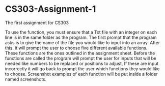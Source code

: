 # CS303-Assignment-1
The first assignment for CS303 

To use the function, you must ensure that a Txt file with an integer on each line is in the same folder as the program.
The first prompt that the program asks is to give the name of the file you would like to input into an array.
After this, it will prompt the user to choose five different available functions. 
These functions are the ones outlined in the assignment sheet.
Before the functions are called the program will prompt the user for inputs that will be needed like numbers to be replaced or positions to adjust, If these 
are input incorrectly it will go back to prompt the user which functions they would like to choose. 
Screenshot examples of each function will be put inside a folder named screenshots. 
